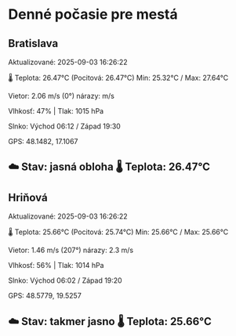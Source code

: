 ﻿# Denné počasie pre mestá

## Bratislava
Aktualizované: 2025-09-03 16:26:22

🌡️ Teplota: 26.47°C 
(Pocitová: 26.47°C)
Min: 25.32°C / Max: 27.64°C

Vietor: 2.06 m/s    (0°) 
nárazy:  m/s

Vlhkosť: 47% | Tlak: 1015 hPa

Slnko: Východ 06:12 / Západ 19:30

GPS: 48.1482, 17.1067

☁️ Stav: jasná obloha        🌡️ Teplota: 26.47°C
---

## Hriňová
Aktualizované: 2025-09-03 16:26:22

🌡️ Teplota: 25.66°C 
(Pocitová: 25.74°C)
Min: 25.66°C / Max: 25.66°C

Vietor: 1.46 m/s (207°)
nárazy: 2.3 m/s

Vlhkosť: 56% | Tlak: 1014 hPa

Slnko: Východ 06:02 / Západ 19:20

GPS: 48.5779, 19.5257

☁️ Stav: takmer jasno        🌡️ Teplota: 25.66°C
---
